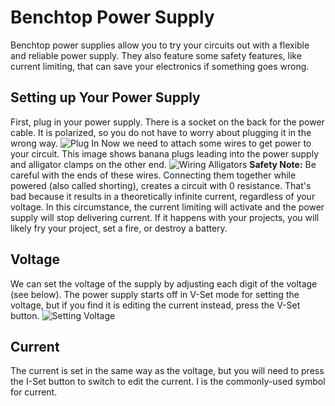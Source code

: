 # Benchtop Power Supply
Benchtop power supplies allow you to try your circuits out with a flexible and reliable power supply. They also feature some safety features, like current limiting, that can save your electronics if something goes wrong.

## Setting up Your Power Supply
First, plug in your power supply. There is a socket on the back for the power cable. It is polarized, so you do not have to worry about plugging it in the wrong way.
![Plug In](/assets/PSPlug.gif)
Now we need to attach some wires to get power to your circuit. This image shows banana plugs leading into the power supply and alligator clamps on the other end.
![Wiring Alligators](/assets/PSWiring.gif)
**Safety Note:** Be careful with the ends of these wires. Connecting them together while powered (also called shorting), creates a circuit with 0 resistance. That's bad because it results in a theoretically infinite current, regardless of your voltage. In this circumstance, the current limiting will activate and the power supply will stop delivering current. If it happens with your projects, you will likely fry your project, set a fire, or destroy a battery.

## Voltage
We can set the voltage of the supply by adjusting each digit of the voltage (see below). The power supply starts off in V-Set mode for setting the voltage, but if you find it is editing the current instead, press the V-Set button.
![Setting Voltage](/assets/PSSetVolt.gif)

## Current
The current is set in the same way as the voltage, but you will need to press the I-Set button to switch to edit the current. I is the commonly-used symbol for current.
